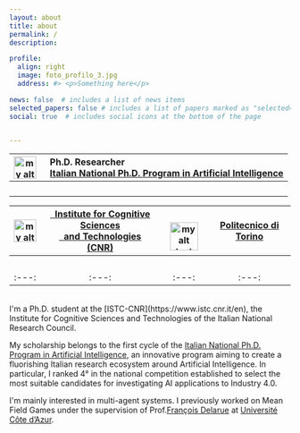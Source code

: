 ```yaml
---
layout: about
title: about
permalink: /
description:

profile:
  align: right
  image: foto_profilo_3.jpg
  address: #> <p>Something here</p>

news: false  # includes a list of news items
selected_papers: false # includes a list of papers marked as "selected={true}"
social: true  # includes social icons at the bottom of the page


---
```

|  <img src="../../../assets/img/phd_ai_logo.png" width="40" alt="my alt text"/> | &nbsp;&nbsp;**Ph.D. Researcher** <br> &nbsp;&nbsp;[Italian National Ph.D. Program in Artificial Intelligence](https://www.phd-ai.it/en/359-2/) |
| :---:| :--- | 
| <br> | <br> |

|  <img src="../../../assets/img/cnr_logo_noname.png" width="40" alt="my alt text"/> |  [&nbsp;&nbsp;Institute for Cognitive Sciences <br> &nbsp;&nbsp;and Technologies (CNR)](https://www.istc.cnr.it/en) | &nbsp;&nbsp;&nbsp;&nbsp;&nbsp;&nbsp;&nbsp; <img src="../../../assets/img/polito_logo.jpg" width="50" alt="my alt text"/>  | [Politecnico di Torino](https://www.polito.it/index.php?lang=en) |
|:---:| :---: | :---:| :---: | 
| <br> | <br> | <br> | <br> |
|:---:| :---: | :---:| :---: | 

<br>
I'm a Ph.D. student at the [ISTC-CNR](https://www.istc.cnr.it/en), the Institute for Cognitive Sciences and Technologies of the Italian National Research Council.

My scholarship belongs to the first cycle of the [Italian National Ph.D. Program in Artificial Intelligence](https://www.phd-ai.it/en/359-2/), an innovative program aiming to create a fluorishing Italian research ecosystem around Artificial Intelligence. In particular, I ranked 4° in the national competition established to select the most suitable candidates for investigating AI applications to Industry 4.0.

I'm mainly interested in multi-agent systems. I previously worked on Mean Field Games under the supervision of Prof.[François Delarue](https://math.unice.fr/~delarue/) at [Université Côte d’Azur](https://univ-cotedazur.fr/).
<br>
<br>